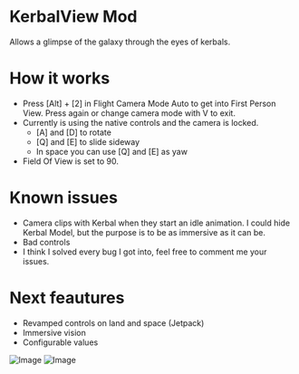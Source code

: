 # KerbalView Mod
Allows a glimpse of the galaxy through the eyes of kerbals.

# How it works
- Press [Alt] + [2] in Flight Camera Mode Auto to get into First Person View. Press again or change camera mode with V to exit.
- Currently is using the native controls and the camera is locked.
    - [A] and [D] to rotate
    - [Q] and [E] to slide sideway
    - In space you can use [Q] and [E] as yaw 
- Field Of View is set to 90.

# Known issues
- Camera clips with Kerbal when they start an idle animation. I could hide Kerbal Model, but the purpose is to be as immersive as it can be.
- Bad controls
- I think I solved every bug I got into, feel free to comment me your issues.

# Next feautures
- Revamped controls on land and space (Jetpack)
- Immersive vision
- Configurable values



![Image](https://cdn.discordapp.com/attachments/1079363074957508718/1080350354136367156/image.png)
![Image](https://cdn.discordapp.com/attachments/1079363074957508718/1080350413468991538/image.png)

